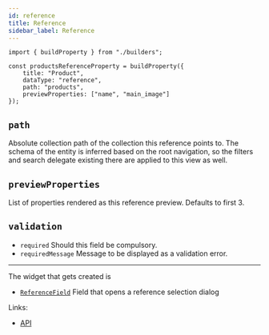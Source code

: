 ```yaml
---
id: reference
title: Reference
sidebar_label: Reference
---
```


```tsx
import { buildProperty } from "./builders";

const productsReferenceProperty = buildProperty({
    title: "Product",
    dataType: "reference",
    path: "products",
    previewProperties: ["name", "main_image"]
});
```

## `path`

Absolute collection path of the collection this reference
  points to. The schema of the entity is inferred based on the root navigation,
  so the filters and search delegate existing there are applied to this view as
  well.

## `previewProperties`
List of properties rendered as this reference preview.
  Defaults to first 3.

## `validation`

* `required` Should this field be compulsory.
* `requiredMessage` Message to be displayed as a validation error.


---

The widget that gets created is
- [`ReferenceField`](api/functions/referencefield) Field that opens a
reference selection dialog

Links:
- [API](api/interfaces/referenceproperty)
